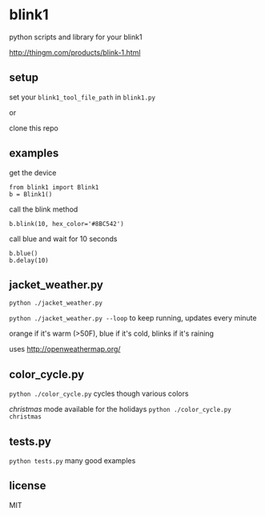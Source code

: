 blink1
======

python scripts and library for your blink1

http://thingm.com/products/blink-1.html

## setup
set your `blink1_tool_file_path` in `blink1.py`

or

clone this repo

## examples
get the device
```
from blink1 import Blink1
b = Blink1()
```
call the blink method
```
b.blink(10, hex_color='#8BC542')
```
call blue and wait for 10 seconds
```
b.blue()
b.delay(10)
```

## jacket_weather.py
`python ./jacket_weather.py`

`python ./jacket_weather.py --loop` to keep running, updates every minute

orange if it's warm (>50F), blue if it's cold,
blinks if it's raining

uses http://openweathermap.org/

## color_cycle.py
`python ./color_cycle.py`
cycles though various colors

*christmas* mode available for the holidays
`python ./color_cycle.py christmas`

## tests.py
`python tests.py`
many good examples

## license
MIT
